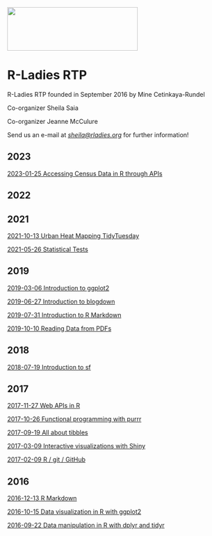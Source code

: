 <img src="https://github.com/rladies/starter-kit/blob/master/logo/R-LadiesGlobal_RBG_online_LogoWithText_Horizontal.png" data-canonical-src="https://github.com/rladies/starter-kit/blob/master/logo/R-LadiesGlobal_RBG_online_LogoWithText_Horizontal.png" width="300" height="100" />

# R-Ladies RTP

R-Ladies RTP founded in September 2016 by Mine Cetinkaya-Rundel

Co-organizer Sheila Saia

Co-organizer Jeanne McCulure

Send us an e-mail at *sheila@rladies.org* for further information!


## 2023 

[2023-01-25 Accessing Census Data in R through APIs](https://github.com/rladies/meetup-presentations_rtp/tree/master/2023-01-25-census-api-r)

## 2022


## 2021

[2021-10-13 Urban Heat Mapping TidyTuesday](https://github.com/rladies/meetup-presentations_rtp/tree/master/2021-10-13-tidytuesday-uhi)

[2021-05-26 Statistical Tests](https://github.com/rladies/meetup-presentations_rtp/tree/master/2021-05-26-statistical-tests)

## 2019

[2019-03-06 Introduction to ggplot2](https://github.com/rladies/meetup-presentations_rtp/tree/master/2019-03-06-ggplot2)

[2019-06-27 Introduction to blogdown](https://github.com/rladies/meetup-presentations_rtp/tree/master/2019-06-27-blogdown)

[2019-07-31 Introduction to R Markdown](https://github.com/rladies/meetup-presentations_rtp/tree/master/2019-07-31-rmarkdown)

[2019-10-10 Reading Data from PDFs](https://github.com/rladies/meetup-presentations_rtp/tree/master/2019-10-10-data-from-pdf)

## 2018

[2018-07-19 Introduction to sf](https://github.com/rladies/meetup-presentations_rtp/tree/master/2018-07-19-sf)

## 2017

[2017-11-27 Web APIs in R](https://github.com/rladies/meetup-presentations_rtp/tree/master/2017-11-27-web-apis)

[2017-10-26 Functional programming with purrr](https://github.com/rladies/meetup-presentations_rtp/tree/master/2017-10-26-purrr)

[2017-09-19 All about tibbles](https://github.com/rladies/meetup-presentations_rtp/tree/master/2017-09-19-tibbles)

[2017-03-09 Interactive visualizations with Shiny](https://github.com/rladies/meetup-presentations_rtp/tree/master/2017-03-09-shiny)

[2017-02-09 R / git / GitHub](https://github.com/rladies/meetup-presentations_rtp/tree/master/2017-02-09-rgitgithub)

## 2016

[2016-12-13 R Markdown](https://github.com/rladies/meetup-presentations_rtp/tree/master/2016-12-13-rmarkdown)

[2016-10-15 Data visualization in R with ggplot2](https://github.com/rladies/meetup-presentations_rtp/tree/master/2016-10-15-data-viz-ggplot2)

[2016-09-22 Data manipulation in R with dplyr and tidyr](https://github.com/rladies/meetup-presentations_rtp/tree/master/2016-09-22-data-manipulation)
